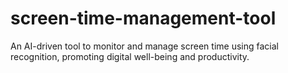 # screen-time-management-tool
An AI-driven tool to monitor and manage screen time using facial recognition, promoting digital well-being and productivity.

